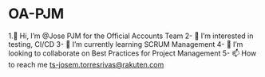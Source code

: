 # OA-PJM
1.👋 Hi, I’m @Jose PJM for the Official Accounts Team
2- 👀 I’m interested in testing, CI/CD
3- 🌱 I’m currently learning SCRUM Management
4- 💞️ I’m looking to collaborate on Best Practices for Project Management
5- 📫 How to reach me ts-josem.torresrivas@rakuten.com
